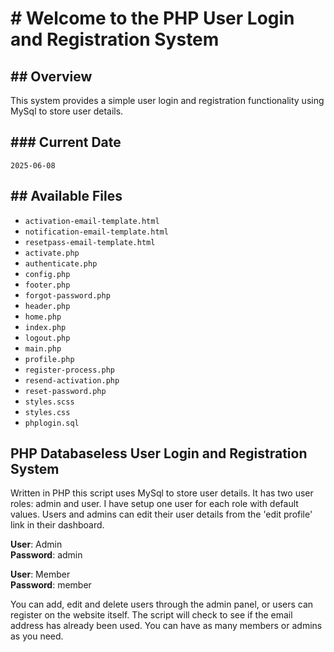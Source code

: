 # # Welcome to the PHP User Login and Registration System
## ## Overview

This system provides a simple user login and registration functionality using MySql to store user details.

## ### Current Date
`2025-06-08`

## ## Available Files
- `activation-email-template.html`
- `notification-email-template.html`
- `resetpass-email-template.html`
- `activate.php`
- `authenticate.php`
- `config.php`
- `footer.php`
- `forgot-password.php`
- `header.php`
- `home.php`
- `index.php`
- `logout.php`
- `main.php`
- `profile.php`
- `register-process.php`
- `resend-activation.php`
- `reset-password.php`
- `styles.scss`
- `styles.css`
- `phplogin.sql`

## PHP Databaseless User Login and Registration System

Written in PHP this script uses MySql to store user details. It has two user roles: admin and user.
I have setup one user for each role with default values. Users and admins can edit their user 
details from the 'edit profile' link in their dashboard.

**User**: Admin\
**Password**: admin

**User**: Member\
**Password**: member

You can add, edit and delete users through the admin panel, or users can register on the website itself.
The script will check to see if the email address has already been used. You can have as many members or admins as you need.